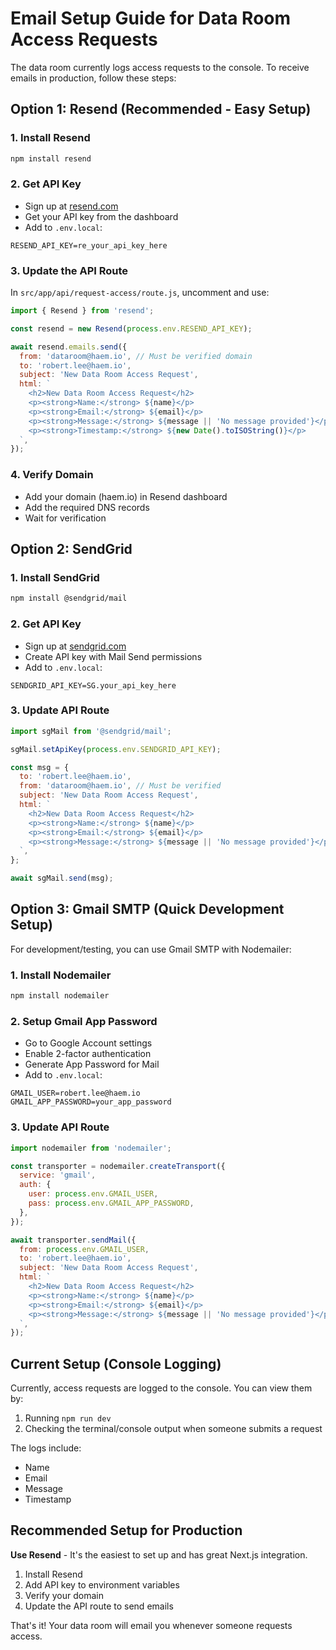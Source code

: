 # Email Setup Guide for Data Room Access Requests

The data room currently logs access requests to the console. To receive emails in production, follow these steps:

## Option 1: Resend (Recommended - Easy Setup)

### 1. Install Resend
```bash
npm install resend
```

### 2. Get API Key
- Sign up at [resend.com](https://resend.com)
- Get your API key from the dashboard
- Add to `.env.local`:
```
RESEND_API_KEY=re_your_api_key_here
```

### 3. Update the API Route
In `src/app/api/request-access/route.js`, uncomment and use:

```javascript
import { Resend } from 'resend';

const resend = new Resend(process.env.RESEND_API_KEY);

await resend.emails.send({
  from: 'dataroom@haem.io', // Must be verified domain
  to: 'robert.lee@haem.io',
  subject: 'New Data Room Access Request',
  html: `
    <h2>New Data Room Access Request</h2>
    <p><strong>Name:</strong> ${name}</p>
    <p><strong>Email:</strong> ${email}</p>
    <p><strong>Message:</strong> ${message || 'No message provided'}</p>
    <p><strong>Timestamp:</strong> ${new Date().toISOString()}</p>
  `,
});
```

### 4. Verify Domain
- Add your domain (haem.io) in Resend dashboard
- Add the required DNS records
- Wait for verification

## Option 2: SendGrid

### 1. Install SendGrid
```bash
npm install @sendgrid/mail
```

### 2. Get API Key
- Sign up at [sendgrid.com](https://sendgrid.com)
- Create API key with Mail Send permissions
- Add to `.env.local`:
```
SENDGRID_API_KEY=SG.your_api_key_here
```

### 3. Update API Route
```javascript
import sgMail from '@sendgrid/mail';

sgMail.setApiKey(process.env.SENDGRID_API_KEY);

const msg = {
  to: 'robert.lee@haem.io',
  from: 'dataroom@haem.io', // Must be verified
  subject: 'New Data Room Access Request',
  html: `
    <h2>New Data Room Access Request</h2>
    <p><strong>Name:</strong> ${name}</p>
    <p><strong>Email:</strong> ${email}</p>
    <p><strong>Message:</strong> ${message || 'No message provided'}</p>
  `,
};

await sgMail.send(msg);
```

## Option 3: Gmail SMTP (Quick Development Setup)

For development/testing, you can use Gmail SMTP with Nodemailer:

### 1. Install Nodemailer
```bash
npm install nodemailer
```

### 2. Setup Gmail App Password
- Go to Google Account settings
- Enable 2-factor authentication
- Generate App Password for Mail
- Add to `.env.local`:
```
GMAIL_USER=robert.lee@haem.io
GMAIL_APP_PASSWORD=your_app_password
```

### 3. Update API Route
```javascript
import nodemailer from 'nodemailer';

const transporter = nodemailer.createTransport({
  service: 'gmail',
  auth: {
    user: process.env.GMAIL_USER,
    pass: process.env.GMAIL_APP_PASSWORD,
  },
});

await transporter.sendMail({
  from: process.env.GMAIL_USER,
  to: 'robert.lee@haem.io',
  subject: 'New Data Room Access Request',
  html: `
    <h2>New Data Room Access Request</h2>
    <p><strong>Name:</strong> ${name}</p>
    <p><strong>Email:</strong> ${email}</p>
    <p><strong>Message:</strong> ${message || 'No message provided'}</p>
  `,
});
```

## Current Setup (Console Logging)

Currently, access requests are logged to the console. You can view them by:
1. Running `npm run dev`
2. Checking the terminal/console output when someone submits a request

The logs include:
- Name
- Email
- Message
- Timestamp

## Recommended Setup for Production

**Use Resend** - It's the easiest to set up and has great Next.js integration.

1. Install Resend
2. Add API key to environment variables
3. Verify your domain
4. Update the API route to send emails

That's it! Your data room will email you whenever someone requests access.


